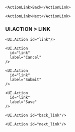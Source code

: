 ```react|plain
<ActionLink>Back</ActionLink>
```
```react|plain
<ActionLink>Next</ActionLink>
```

### UI.ACTION > LINK
```react|plain
<UI.Action id="link"/>
```
```react|plain
<UI.Action
  id="link"
  label="Cancel"
/>
```
```react|plain
<UI.Action
  id="link"
  label="Submit"
/>
```
```react|plain
<UI.Action
  id="link"
  label="Save"
/>
```
```react|plain
<UI.Action id="back_link"/>
```
```react|plain
<UI.Action id="next_link"/>
```
